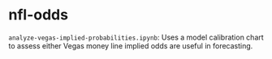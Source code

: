# nfl-odds
`analyze-vegas-implied-probabilities.ipynb`: Uses a model calibration chart to assess either Vegas money line implied odds are useful in forecasting.
